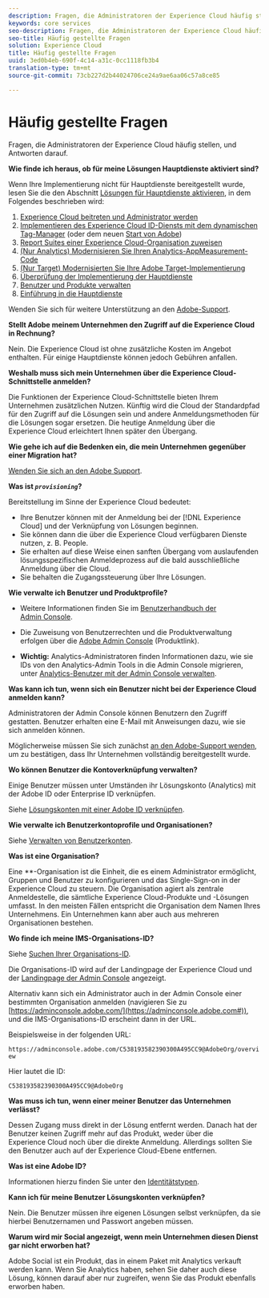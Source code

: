 ```yaml
---
description: Fragen, die Administratoren der Experience Cloud häufig stellen, und Antworten darauf.
keywords: core services
seo-description: Fragen, die Administratoren der Experience Cloud häufig stellen, und Antworten darauf.
seo-title: Häufig gestellte Fragen
solution: Experience Cloud
title: Häufig gestellte Fragen
uuid: 3ed0b4eb-690f-4c14-a31c-0cc1118fb3b4
translation-type: tm+mt
source-git-commit: 73cb227d2b44024706ce24a9ae6aa06c57a8ce85

---
```



# Häufig gestellte Fragen

Fragen, die Administratoren der Experience Cloud häufig stellen, und Antworten darauf.

**Wie finde ich heraus, ob für meine Lösungen Hauptdienste aktiviert sind?**

Wenn Ihre Implementierung nicht für Hauptdienste bereitgestellt wurde, lesen Sie die den Abschnitt [Lösungen für Hauptdienste aktivieren](../core-services/core-services.md#concept_07ED1D5C64234E77976E6D572E78FB9C), in dem Folgendes beschrieben wird:


1. [Experience Cloud beitreten und Administrator werden](../core-services/core-services.md#section_2423F0BD3DF642658103310EE5EA6154)
1. [Implementieren des Experience Cloud ID-Diensts mit dem dynamischen Tag-Manager](../core-services/core-services.md#section_3C9F6DF37C654D939625BB4D485E4354) (oder dem neuen [Start von Adobe](https://docs.adobe.com/content/help/en/launch/using/intro/get-started/quick-start.html))
1. [Report Suites einer Experience Cloud-Organisation zuweisen](../core-services/core-services.md#concept_apg_zq2_rw)
1. [(Nur Analytics) Modernisieren Sie Ihren Analytics-AppMeasurement-Code](../core-services/core-services.md#section_1798D9D0F05C47E29816AC4EEB9A0913)
1. [(Nur Target) Modernisierten Sie Ihre Adobe Target-Implementierung](../core-services/core-services.md#section_C2F4493C7A36406DAE2266B429A4BD24)
1. [Überprüfung der Implementierung der Hauptdienste](../core-services/core-services.md#section_E641782A0F4F44AF8C9C91216BE330D5)
1. [Benutzer und Produkte verwalten](../core-services/core-services.md#section_B6E95F4E0E12483CB9DA99CBC0C5A4AF)
1. [Einführung in die Hauptdienste](../core-services/core-services.md#section_960C06093623462E8EA247B3E97274A1)




Wenden Sie sich für weitere Unterstützung an den [Adobe-Support](https://helpx.adobe.com/marketing-cloud/contact-support.html).

**Stellt Adobe meinem Unternehmen den Zugriff auf die Experience Cloud in Rechnung?**

Nein. Die Experience Cloud ist ohne zusätzliche Kosten im Angebot enthalten. Für einige Hauptdienste können jedoch Gebühren anfallen.

**Weshalb muss sich mein Unternehmen über die Experience Cloud-Schnittstelle anmelden?**

Die Funktionen der Experience Cloud-Schnittstelle bieten Ihrem Unternehmen zusätzlichen Nutzen. Künftig wird die Cloud der Standardpfad für den Zugriff auf die Lösungen sein und andere Anmeldungsmethoden für die Lösungen sogar ersetzen. Die heutige Anmeldung über die Experience Cloud erleichtert Ihnen später den Übergang.

**Wie gehe ich auf die Bedenken ein, die mein Unternehmen gegenüber einer Migration hat?**

[Wenden Sie sich an den Adobe Support](https://helpx.adobe.com/marketing-cloud/contact-support.html).

**Was ist *`provisioning`*?**

Bereitstellung im Sinne der Experience Cloud bedeutet:

* Ihre Benutzer können mit der Anmeldung bei der [!DNL Experience Cloud] und der Verknüpfung von Lösungen beginnen.
* Sie können dann die über die Experience Cloud verfügbaren Dienste nutzen, z. B. People.
* Sie erhalten auf diese Weise einen sanften Übergang vom auslaufenden lösungsspezifischen Anmeldeprozess auf die bald ausschließliche Anmeldung über die Cloud.
* Sie behalten die Zugangssteuerung über Ihre Lösungen.

**Wie verwalte ich Benutzer und Produktprofile?**

* Weitere Informationen finden Sie im [Benutzerhandbuch der Admin Console](https://helpx.adobe.com/enterprise/administering/user-guide.html).

* Die Zuweisung von Benutzerrechten und die Produktverwaltung erfolgen über die [Adobe Admin Console](https://adminconsole.adobe.com/enterprise) (Produktlink).

* **Wichtig:** Analytics-Administratoren finden Informationen dazu, wie sie IDs von den Analytics-Admin Tools in die Admin Console migrieren, unter [Analytics-Benutzer mit der Admin Console verwalten](https://docs.adobe.com/content/help/en/analytics/admin/user-product-management/user-management/migrate-users/c-migration-tool.html).

**Was kann ich tun, wenn sich ein Benutzer nicht bei der Experience Cloud anmelden kann?**

Administratoren der Admin Console können Benutzern den Zugriff gestatten. Benutzer erhalten eine E-Mail mit Anweisungen dazu, wie sie sich anmelden können.

Möglicherweise müssen Sie sich zunächst [an den Adobe-Support wenden](https://helpx.adobe.com/marketing-cloud/contact-support.html), um zu bestätigen, dass Ihr Unternehmen vollständig bereitgestellt wurde.

**Wo können Benutzer die Kontoverknüpfung verwalten?**

Einige Benutzer müssen unter Umständen ihr Lösungskonto (Analytics) mit der Adobe ID oder Enterprise ID verknüpfen.

Siehe [Lösungskonten mit einer Adobe ID verknüpfen](../admin-getting-started/organizations.md#task_FD389E78640848919E247AC5E95B8369).

**Wie verwalte ich Benutzerkontoprofile und Organisationen?**

Siehe [Verwalten von Benutzerkonten](../admin-getting-started/organizations.md#topic_C31CB834F109465A82ED57FF0563B3F1).

**Was ist eine Organisation?**

Eine **-Organisation ist die Einheit, die es einem Administrator ermöglicht, Gruppen und Benutzer zu konfigurieren und das Single-Sign-on in der Experience Cloud zu steuern. Die Organisation agiert als zentrale Anmeldestelle, die sämtliche Experience Cloud-Produkte und -Lösungen umfasst. In den meisten Fällen entspricht die Organisation dem Namen Ihres Unternehmens. Ein Unternehmen kann aber auch aus mehreren Organisationen bestehen.

**Wo finde ich meine IMS-Organisations-ID?**

Siehe [Suchen Ihrer Organisations-ID](organizations.md).

Die Organisations-ID wird auf der Landingpage der Experience Cloud und der [Landingpage der Admin Console](https://adminconsole.adobe.com) angezeigt.

Alternativ kann sich ein Administrator auch in der Admin Console einer bestimmten Organisation anmelden (navigieren Sie zu [https://adminconsole.adobe.com/](https://adminconsole.adobe.com#)), und die IMS-Organisations-ID erscheint dann in der URL.

Beispielsweise in der folgenden URL:

`https://adminconsole.adobe.com/C538193582390300A495CC9@AdobeOrg/overview`

Hier lautet die ID:

`C538193582390300A495CC9@AdobeOrg`

**Was muss ich tun, wenn einer meiner Benutzer das Unternehmen verlässt?**

Dessen Zugang muss direkt in der Lösung entfernt werden. Danach hat der Benutzer keinen Zugriff mehr auf das Produkt, weder über die Experience Cloud noch über die direkte Anmeldung. Allerdings sollten Sie den Benutzer auch auf der Experience Cloud-Ebene entfernen.

**Was ist eine Adobe ID?**

Informationen hierzu finden Sie unter den [Identitätstypen](https://helpx.adobe.com/enterprise/help/identity.html).

**Kann ich für meine Benutzer Lösungskonten verknüpfen?**

Nein. Die Benutzer müssen ihre eigenen Lösungen selbst verknüpfen, da sie hierbei Benutzernamen und Passwort angeben müssen.

**Warum wird mir Social angezeigt, wenn mein Unternehmen diesen Dienst gar nicht erworben hat?**

Adobe Social ist ein Produkt, das in einem Paket mit Analytics verkauft werden kann. Wenn Sie Analytics haben, sehen Sie daher auch diese Lösung, können darauf aber nur zugreifen, wenn Sie das Produkt ebenfalls erworben haben.